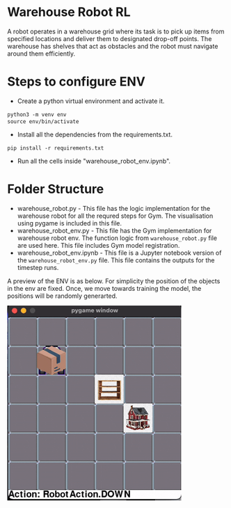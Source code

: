 # Warehouse Robot RL

A robot operates in a warehouse grid where its task is to pick up items from specified locations and deliver them to designated drop-off points. The warehouse has shelves that act as obstacles and the robot must navigate around them efficiently.

# Steps to configure ENV

- Create a python virtual environment and activate it.
```CMD
python3 -m venv env
source env/bin/activate
```
- Install all the dependencies from the requirements.txt.
```CMD
pip install -r requirements.txt
```
- Run all the cells inside "warehouse_robot_env.ipynb".

# Folder Structure

- warehouse_robot.py - This file has the logic implementation for the warehouse robot for all the requred steps for Gym. The visualisation using pygame is included in this file.
- warehouse_robot_env.py - This file has the Gym implementation for warehouse robot env. The function logic from `warehouse_robot.py` file are used here. This file includes Gym model registration.
- warehouse_robot_env.ipynb - This file is a Jupyter notebook version of the `warehouse_robot_env.py` file. This file contains the outputs for the timestep runs.

A preview of the ENV is as below. For simplicity the position of the objects in the env are fixed. Once, we move towards training the model, the positions will be randomly generarted.

![Warehouse Robot GIF](warehouse_robot.gif)